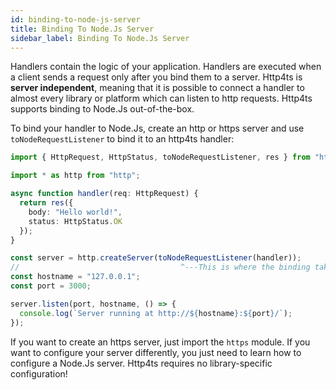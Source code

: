 ```yaml
---
id: binding-to-node-js-server
title: Binding To Node.Js Server
sidebar_label: Binding To Node.Js Server
---
```



Handlers contain the logic of your application. Handlers are executed when a client sends a request only after you bind them to a server. Http4ts is **server independent**, meaning that it is possible to connect a handler to almost every library or platform which can listen to http requests. Http4ts supports binding to Node.Js out-of-the-box.

To bind your handler to Node.Js, create an http or https server and use `toNodeRequestListener` to bind it to an http4ts handler:

``` ts {12-19}
import { HttpRequest, HttpStatus, toNodeRequestListener, res } from "http4ts";

import * as http from "http";

async function handler(req: HttpRequest) {
  return res({
    body: "Hello world!",
    status: HttpStatus.OK
  });
}

const server = http.createServer(toNodeRequestListener(handler));
//                                    ^---This is where the binding takes place
const hostname = "127.0.0.1";
const port = 3000;

server.listen(port, hostname, () => {
  console.log(`Server running at http://${hostname}:${port}/`);
});
```

If you want to create an https server, just import the `https` module. If you want to configure your server differently, you just need to learn how to configure a Node.Js server. Http4ts requires no library-specific configuration!
